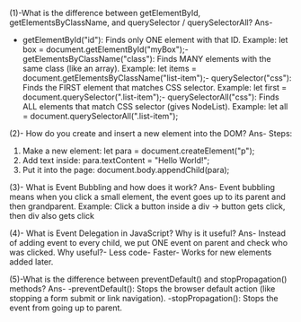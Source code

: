 (1)-What is the difference between getElementById, getElementsByClassName, and querySelector / querySelectorAll?
Ans-
- getElementById("id"): Finds only ONE element with that ID.
 Example: let box = document.getElementById("myBox");- getElementsByClassName("class"): Finds MANY elements with the same class (like an array).
 Example: let items = document.getElementsByClassName("list-item");- querySelector("css"): Finds the FIRST element that matches CSS selector.
 Example: let first = document.querySelector(".list-item");- querySelectorAll("css"): Finds ALL elements that match CSS selector (gives NodeList).
 Example: let all = document.querySelectorAll(".list-item");


(2)- How do you create and insert a new element into the DOM?
 Ans-
  Steps:
 1. Make a new element: let para = document.createElement("p");
 2. Add text inside: para.textContent = "Hello World!";
 3. Put it into the page: document.body.appendChild(para);



(3)- What is Event Bubbling and how does it work?
 Ans-
  Event bubbling means when you click a small element, the event goes up to its parent and then grandparent.
 Example: Click a button inside a div -> button gets click, then div also gets click



(4)- What is Event Delegation in JavaScript? Why is it useful?
 Ans-
  Instead of adding event to every child, we put ONE event on parent and check who was clicked.
  Why useful?- Less code- Faster- Works for new elements added later.



(5)-What is the difference between preventDefault() and stopPropagation() methods?
Ans-
-preventDefault(): Stops the browser default action (like stopping a form submit or link navigation).
-stopPropagation(): Stops the event from going up to parent.
 

